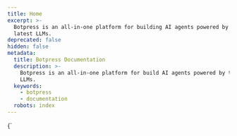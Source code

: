 ```yaml
---
title: Home
excerpt: >-
  Botpress is an all-in-one platform for building AI agents powered by the
  latest LLMs.
deprecated: false
hidden: false
metadata:
  title: Botpress Documentation
  description: >-
    Botpress is an all-in-one platform for build AI agents powered by the latest
    LLMs.
  keywords:
    - botpress
    - documentation
  robots: index
---
```

<HTMLBlock>{`
<!DOCTYPE html>
<html lang="en">
<head>
    <meta charset="UTF-8">
    <meta name="viewport" content="width=device-width, initial-scale=1.0">
    <title>Botpress Documentation</title>
    <style>
        :root {
            --primary-color: #2563eb;
            --secondary-color: #3b82f6;
            --text-color: #1f2937;
            --bg-color: #f8fafc;
            --card-bg: #ffffff;
            --hover-color: #1d4ed8;
        }

        body {
            font-family: 'Inter', -apple-system, BlinkMacSystemFont, sans-serif;
            margin: 0;
            padding: 0;
            background-color: var(--bg-color);
            color: var(--text-color);
            line-height: 1.6;
            background-image: 
                radial-gradient(circle at 100% 100%, rgba(37, 99, 235, 0.05) 0%, transparent 50%),
                radial-gradient(circle at 0% 0%, rgba(59, 130, 246, 0.05) 0%, transparent 50%);
            background-attachment: fixed;
        }

        .container {
            max-width: 1200px;
            margin: 0 auto;
            padding: 40px 20px;
        }

        .header {
            text-align: center;
            margin-bottom: 60px;
            display: flex;
            align-items: flex-end;
            justify-content: center;
            gap: 16px;
        }

        .header svg {
            width: 48px;
            height: 48px;
            margin-bottom: 19px;
        }

        .header h1 {
            font-size: 3.5em;
            margin: 0;
            background: linear-gradient(135deg, var(--primary-color), var(--secondary-color));
            -webkit-background-clip: text;
            -webkit-text-fill-color: transparent;
            margin-bottom: 20px;
            line-height: 1;
        }

        .grid {
            display: grid;
            grid-template-columns: repeat(auto-fit, minmax(300px, 1fr));
            gap: 30px;
            margin-top: 40px;
            animation: fadeIn 0.6s ease-out;
        }

        .card {
            background: var(--card-bg);
            padding: 32px;
            border-radius: 16px;
            box-shadow: 0 4px 6px -1px rgb(0 0 0 / 0.1), 0 2px 4px -2px rgb(0 0 0 / 0.1);
            transition: transform 0.2s ease, box-shadow 0.2s ease;
            position: relative;
            overflow: hidden;
            isolation: isolate;
        }

        .card::before {
            content: '';
            position: absolute;
            top: 0;
            left: 0;
            right: 0;
            height: 4px;
            background: linear-gradient(90deg, var(--primary-color), var(--secondary-color));
            transform: translateY(-100%);
            transition: transform 0.2s ease;
            will-change: transform;
        }

        .card:hover::before {
            transform: translateY(0);
        }

        .card:hover {
            transform: translateY(-5px);
            box-shadow: 0 10px 15px -3px rgb(0 0 0 / 0.1), 0 4px 6px -4px rgb(0 0 0 / 0.1);
        }

        .card h2 {
            font-size: 1.8em;
            margin-bottom: 20px;
            color: var(--primary-color);
            display: flex;
            align-items: center;
        }

        .card p {
            color: #4b5563;
            margin-bottom: 25px;
        }

        .btn {
            display: inline-block;
            padding: 12px 24px;
            font-size: 1em;
            font-weight: 600;
            color: #fff;
            background-color: var(--primary-color);
            text-decoration: none;
            border-radius: 8px;
            transition: all 0.2s ease;
            position: relative;
            overflow: hidden;
        }

        .btn::after {
            content: '';
            position: absolute;
            width: 100%;
            height: 100%;
            top: 0;
            left: 0;
            background: rgba(255, 255, 255, 0.1);
            transform: translateX(-100%);
            transition: transform 0.3s ease;
        }

        .btn:hover::after {
            transform: translateX(0);
        }

        .btn:hover {
            background-color: var(--hover-color);
            transform: translateY(-2px);
            color: #fff;
        }

        .links-container {
            margin-top: 30px;
        }

        .sub-link {
            display: block;
            padding: 12px 16px;
            margin: 10px 0;
            color: var(--text-color);
            text-decoration: none;
            border-radius: 8px;
            transition: all 0.2s ease;
            background-color: #f1f5f9;
        }

        .sub-link:hover {
            background-color: #e2e8f0;
            color: var(--primary-color);
            padding-left: 20px;
        }

        @media (max-width: 768px) {
            .container {
                padding: 20px;
            }
            
            .header h1 {
                font-size: 3em;
            }
            
            .card {
                padding: 24px;
            }
        }

        .header-description {
            text-align: center;
            margin-bottom: 40px;
        }

        .header-description p {
            font-size: 1.2em;
            color: #4b5563;
            max-width: 600px;
            margin: 0 auto;
        }

        @keyframes fadeIn {
            from { opacity: 0; transform: translateY(20px); }
            to { opacity: 1; transform: translateY(0); }
        }
    </style>
</head>
<body>
    <div class="container">
        <div class="header">
            <svg width="32" height="32" viewBox="0 0 32 32" fill="none" xmlns="http://www.w3.org/2000/svg">
                <rect width="32" height="32" rx="8" fill="#21201C"/>
                <path fill-rule="evenodd" clip-rule="evenodd" d="M21.0204 17.5548L23.5267 18.978C23.8173 19.1381 24.017 19.4583 23.9989 19.7963V22.6249C23.9989 22.963 23.8173 23.2654 23.5267 23.4433L21.0204 24.8666C20.7298 25.0445 20.3666 25.0445 20.0578 24.8666L17.5516 23.4433C17.2611 23.2833 17.0612 22.963 17.0795 22.6249V19.9565L11.2315 16.6475L12.3757 18.3198L10.941 19.1381C10.6504 19.316 10.2872 19.316 9.97842 19.1381L7.47219 17.7148C7.18161 17.5548 7 17.2523 7 16.9144V14.0679C7 13.7299 7.18161 13.4274 7.47219 13.2495L9.97842 11.8264C10.269 11.6484 10.6322 11.6484 10.941 11.8264L12.1941 12.5379L13.3019 13.1605L17.0795 11.0258V8.375C17.0795 8.03698 17.2611 7.73455 17.5516 7.55665L20.0578 6.13342C20.3484 5.95553 20.7116 5.95553 21.0204 6.13342L23.5267 7.55665C23.8173 7.71676 24.017 8.03698 23.9989 8.375V11.2037C23.9989 11.5417 23.8173 11.8441 23.5267 12.022L21.0204 13.4452C20.7298 13.6231 20.3666 13.6231 20.0578 13.4452L18.8047 12.7336L18.7321 12.698L20.0578 10.7945L17.715 12.1288L13.9376 14.2635V16.772L17.715 18.9068L18.8229 18.2842L20.076 17.5726C20.3484 17.3769 20.7298 17.3947 21.0204 17.5548Z" fill="#FDFDFC"/>
            </svg>
            <h1>Botpress Documentation</h1>
        </div>
        <div class="header-description">
            <p>Botpress is an all-in-one platform for building AI agents powered by the latest LLMs.</p>
        </div>
        <div class="grid">
            <div class="card">
                <h2>
                    <svg width="24" height="24" viewBox="0 0 24 24" fill="none" style="margin-right: 8px;">
                        <path d="M2 3h6a4 4 0 0 1 4 4v14a3 3 0 0 0-3-3H2V3zm20 0h-6a4 4 0 0 0-4 4v14a3 3 0 0 1 3-3h7V3z" stroke="currentColor" stroke-width="2"/>
                    </svg>
                    Guides
                </h2>
                <p>Explore Botpress features, tools, and best practices for building and deploying AI chatbots and agents.</p>
                <a href="/docs/build" class="btn">Browse Guides</a>
                
                <div class="links-container">
                    <h3>Popular Pages</h3>
                    <a href="/docs/embedded-webchat-getting-started" class="sub-link">Place a bot on your website</a>
                    <a href="/docs/variables" class="sub-link">Use variables to store data</a>
                    <a href="/docs/using-integrations" class="sub-link">Install an integration</a>
                </div>
            </div>
            
            <div class="card">
                <h2>
                    <svg width="24" height="24" viewBox="0 0 24 24" fill="currentColor" style="margin-right: 8px;">
                        <path d="M20 4C21.1 4 22 4.9 22 6V18C22 19.1 21.1 20 20 20H4C2.9 20 2 19.1 2 18V6C2 4.9 2.9 4 4 4H20M20 18V8H4V18H20M9 10H7V16H9V10M13 10H11V16H13V10M17 10H15V16H17V10Z"/>
                    </svg>
                    API Reference
                </h2>
                <p>Dive into technical insights about Botpress API endpoints to integrate and extend the platform effectively.</p>
                <a href="/reference/introduction" class="btn">View API Docs</a>
                
                <div class="links-container">
                    <h3>Popular Pages</h3>
                    <a href="https://botpress.com/reference/createconversation" class="sub-link">Manage conversations</a>
                    <a href="https://botpress.com/reference/what-is-the-files-api" class="sub-link">Manage files</a>
                    <a href="https://botpress.com/reference/introduction" class="sub-link">Learn about the Chat API</a>
                </div>
            </div>
        </div>
    </div>
</body>
</html>
`}</HTMLBlock>